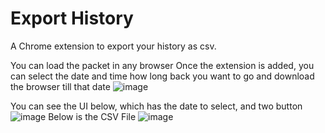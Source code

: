 # Export History

A Chrome extension to export your history as csv.

You can load the packet in any browser 
Once the extension is added, you can select the date and time how long back you want to go and download the browser till that date
![image](https://user-images.githubusercontent.com/32207327/204031563-b4289f97-f528-4461-adec-24abfe7a1c0e.png)

You can see the UI below, which has the date to select, and two button 
![image](https://user-images.githubusercontent.com/32207327/204031458-a20d6374-b8d6-4b86-9cd0-cc7b105e6d89.png)
Below is the CSV File
![image](https://user-images.githubusercontent.com/32207327/204031355-9c98af96-5326-494e-8b0c-5fe83bc85ee8.png)
